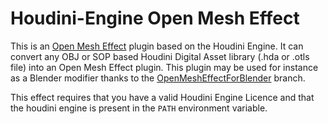 
Houdini-Engine Open Mesh Effect
===============================

This is an [Open Mesh Effect](https://github.com/eliemichel/OpenMeshEffect) plugin based on the Houdini Engine. It can convert any OBJ or SOP based Houdini Digital Asset library (.hda or .otls file) into an Open Mesh Effect plugin. This plugin may be used for instance as a Blender modifier thanks to the [OpenMeshEffectForBlender](https://github.com/eliemichel/OpenMeshEffectForBlender) branch.

This effect requires that you have a valid Houdini Engine Licence and that the houdini engine is present in the `PATH` environment variable.
